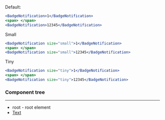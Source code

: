 Default:

```jsx
<BadgeNotification>1</BadgeNotification>
<span> </span>
<BadgeNotification>12345</BadgeNotification>
```

Small

```jsx
<BadgeNotification size="small">1</BadgeNotification>
<span> </span>
<BadgeNotification size="small">12345</BadgeNotification>
```

Tiny

```jsx
<BadgeNotification size="tiny">1</BadgeNotification>
<span> </span>
<BadgeNotification size="tiny">12345</BadgeNotification>
```

### Component tree

---

-   root - root element
-   [Text](#/Typography?id=text)
